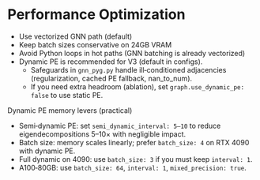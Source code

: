 # Performance Optimization

- Use vectorized GNN path (default)
- Keep batch sizes conservative on 24GB VRAM
- Avoid Python loops in hot paths (GNN batching is already vectorized)
- Dynamic PE is recommended for V3 (default in configs).
  - Safeguards in `gnn_pyg.py` handle ill‑conditioned adjacencies (regularization, cached PE fallback, nan_to_num).
  - If you need extra headroom (ablation), set `graph.use_dynamic_pe: false` to use static PE.

Dynamic PE memory levers (practical)

- Semi‑dynamic PE: set `semi_dynamic_interval: 5–10` to reduce eigendecompositions 5–10× with negligible impact.
- Batch size: memory scales linearly; prefer `batch_size: 4` on RTX 4090 with dynamic PE.
- Full dynamic on 4090: use `batch_size: 3` if you must keep `interval: 1`.
- A100‑80GB: use `batch_size: 64`, `interval: 1`, `mixed_precision: true`.
